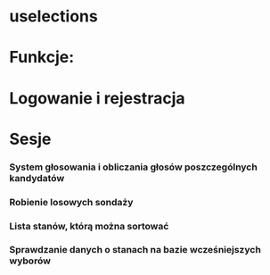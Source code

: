 # uselections
# Funkcje:
# Logowanie i rejestracja


# Sesje

### System głosowania i obliczania głosów poszczególnych kandydatów

### Robienie losowych sondaży 

### Lista stanów, którą można sortować

### Sprawdzanie danych o stanach na bazie wcześniejszych wyborów





